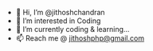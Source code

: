 - 👋 Hi, I’m @jithoshchandran
- 👀 I’m interested in Coding
- 🌱 I’m currently coding & learning...
- 📫 Reach me @ jithoshphp@gmail.com 

<!---
jithoshchandran/jithoshchandran is a ✨ special ✨ repository because its `README.md` (this file) appears on your GitHub profile.
You can click the Preview link to take a look at your changes.
--->
